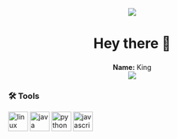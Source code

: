 <div align="center">
  <img src="https://visitor-badge.laobi.icu/badge?page_id=K1Dev-Core.K1Dev-Core" />
</div>

###

<h1 align="center">Hey there 👋</h1>

###

<p align="center">
  <b>Name:</b> King <br>
  <a href="https://www.msu.ac.th" target="_blank">
    <img src="https://img.shields.io/badge/University-Mahasarakham-blue?logo=google-scholar&logoColor=white" />
  </a>
</p>

###

<h3 align="left">🛠 Tools</h3>

<div align="left">
  <img src="https://cdn.jsdelivr.net/gh/devicons/devicon/icons/linux/linux-original.svg" height="40" alt="linux logo" />
  <img src="https://cdn.jsdelivr.net/gh/devicons/devicon/icons/java/java-original.svg" height="40" alt="java logo" />
  <img src="https://cdn.jsdelivr.net/gh/devicons/devicon/icons/python/python-original.svg" height="40" alt="python logo" />
  <img src="https://cdn.jsdelivr.net/gh/devicons/devicon/icons/javascript/javascript-original.svg" height="40" alt="javascript logo" />
</div>

